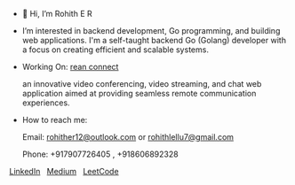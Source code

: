 - 👋 Hi, I’m Rohith E R
 
 - I’m interested in backend development, Go programming, and building web applications. I'm a self-taught backend Go (Golang) developer with a focus on creating efficient and scalable systems.

 - Working On: [rean connect](https://70off.online)
 
   an innovative video conferencing, video streaming, and chat web application aimed at providing seamless remote communication experiences.
     
 - How to reach me:
 
   Email: rohither12@outlook.com or rohithlellu7@gmail.com
   
   Phone: +917907726405 , +918606892328
   
[LinkedIn](https://www.linkedin.com/in/rohither) &nbsp; [Medium](https://github.com/RohithER12) &nbsp; [LeetCode](https://leetcode.com/rohithlellu7/)

